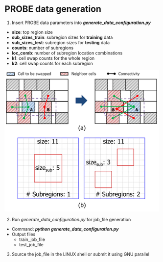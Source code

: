 # PROBE data generation

1. Insert PROBE data parameters into ***generate_data_configuration.py***
  - **size**: top region size
  - **sub_sizes_train**: subregion sizes for **training** data
  - **sub_sizes_test**: subregion sizes for **testing** data
  - **counts**: number of subregions
  - **loc_comb**: number of subregion location combinations
  - **k1**: cell swap counts for the whole region
  - **k2**: cell swap counts for each subregion
<img src="PROBE_Parameters.png" width=600px>

2. Run *generate_data_configuration.py* for job_file generation
  - Command: ***python generate_data_configuration.py***
  - Output files
    - train_job_file
    - test_job_file

3. Source the job_file in the LINUX shell or submit it using GNU parallel

